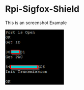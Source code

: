 # Rpi-Sigfox-Shield
This is an screenshot Example

[![solarized dualmode](https://github.com/SeaSlugLabs/Rpi-Sigfox-Shield/blob/master/Example/PythonExampleResponse.png)](#features)
